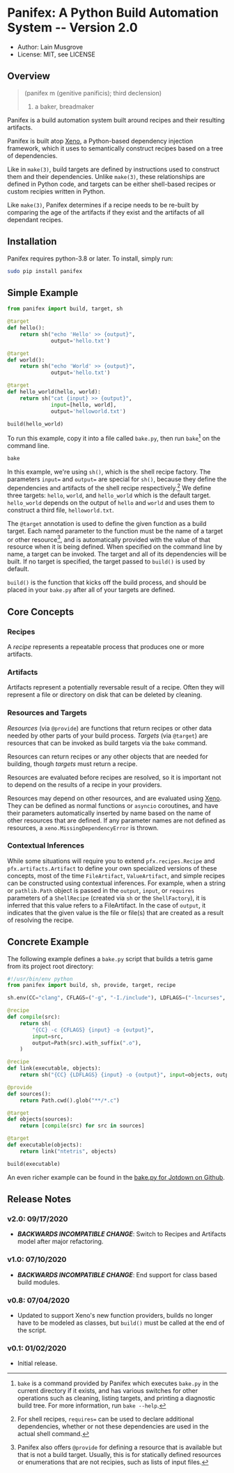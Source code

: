 # Panifex: A Python Build Automation System -- Version 2.0
- Author: Lain Musgrove
- License: MIT, see LICENSE

## Overview
> (panifex m (genitive panificis); third declension)
>   1. a baker, breadmaker

Panifex is a build automation system built around recipes and their resulting
artifacts.

Panifex is built atop [Xeno](https://github.com/lainproliant/xeno), a
Python-based dependency injection framework, which it uses to semantically
construct recipes based on a tree of dependencies.

Like in `make(3)`, build targets are defined by instructions used to construct
them and their dependencies.  Unlike `make(3)`, these relationships are defined
in Python code, and targets can be either shell-based recipes or custom
recipies written in Python.

Like `make(3)`, Panifex determines if a recipe needs to be re-built by
comparing the age of the artifacts if they exist and the artifacts of all
dependant recipes.

## Installation
Panifex requires python-3.8 or later.  To install, simply run:

```sh
sudo pip install panifex
```

## Simple Example
```python
from panifex import build, target, sh

@target
def hello():
    return sh("echo 'Hello' >> {output}",
              output='hello.txt')

@target
def world():
    return sh("echo 'World' >> {output}",
              output='hello.txt')

@target
def hello_world(hello, world):
    return sh("cat {input} >> {output}",
              input=[hello, world],
              output='helloworld.txt')

build(hello_world)
```

To run this example, copy it into a file called `bake.py`, then run `bake`[^1] on
the command line.

```sh
bake
```

In this example, we're using `sh()`, which is the shell recipe factory.  The
parameters `input=` and `output=` are special for `sh()`, because they define the
dependencies and artifacts of the shell recipe respectively.[^2]  We define
three targets: `hello`, `world`, and `hello_world` which is the default target.
`hello_world` depends on the output of `hello` and `world` and uses them to
construct a third file, `helloworld.txt`.

The `@target` annotation is used to define the given function as a build
target.  Each named parameter to the function must be the name of a target or
other resource[^3], and is automatically provided with the value of that
resource when it is being defined.  When specified on the command line by name,
a target can be invoked.  The target and all of its dependencies will be built.
If no target is specified, the target passed to `build()` is used by default.

`build()` is the function that kicks off the build process, and should be
placed in your `bake.py` after all of your targets are defined.

[^1]: `bake` is a command provided by Panifex which executes `bake.py` in the
  current directory if it exists, and has various switches for other operations
  such as cleaning, listing targets, and printing a diagnostic build tree.  For
  more information, run `bake --help`.

[^2]: For shell recipes, `requires=` can be used to declare additional
  dependencies, whether or not these dependencies are used in the actual shell
  command.

[^3]: Panifex also offers `@provide` for defining a resource that is available
  but that is not a build target.  Usually, this is for statically defined
  resources or enumerations that are not recipies, such as lists of input
  files.

## Core Concepts
### Recipes
A *recipe* represents a repeatable process that produces one or more artifacts.

### Artifacts
Artifacts represent a potentially reversable result of a recipe.  Often they
will represent a file or directory on disk that can be deleted by cleaning.

### Resources and Targets
*Resources* (via `@provide`) are functions that return recipes or other data
needed by other parts of your build process.  *Targets* (via `@target`) are
resources that can be invoked as build targets via the `bake` command.

Resources can return recipes or any other objects that are needed for building, though *targets* must return a recipe.

Resources are evaluated before recipes are resolved, so it is important not to
depend on the results of a recipe in your providers.

Resources may depend on other resources, and are evaluated using
[Xeno](https://github.com/lainproliant/xeno).  They can be defined as normal
functions or `asyncio` coroutines, and have their parameters automatically
inserted by name based on the name of other resources that are defined.  If any
parameter names are not defined as resources, a `xeno.MissingDependencyError`
is thrown.

### Contextual Inferences
While some situations will require you to extend `pfx.recipes.Recipe` and
`pfx.artifacts.Artifact` to define your own specialized versions of these
concepts, most of the time `FileArtifact`, `ValueArtifact`, and simple recipes
can be constructed using contextual inferences.  For example, when a string or
`pathlib.Path` object is passed in the `output`, `input`, or `requires`
parameters of a `ShellRecipe` (created via `sh` or the `ShellFactory`), it is
inferred that this value refers to a FileArtifact.  In the case of `output`,
it indicates that the given value is the file or file(s) that are created as a
result of resolving the recipe.

## Concrete Example
The following example defines a `bake.py` script that builds a tetris game from
its project root directory:

```python
#!/usr/bin/env python
from panifex import build, sh, provide, target, recipe

sh.env(CC="clang", CFLAGS=("-g", "-I./include"), LDFLAGS=("-lncurses", "-lpanel"))

@recipe
def compile(src):
    return sh(
        "{CC} -c {CFLAGS} {input} -o {output}",
        input=src,
        output=Path(src).with_suffix(".o"),
    )

@recipe
def link(executable, objects):
    return sh("{CC} {LDFLAGS} {input} -o {output}", input=objects, output=executable)

@provide
def sources():
    return Path.cwd().glob("**/*.c")

@target
def objects(sources):
    return [compile(src) for src in sources]

@target
def executable(objects):
    return link("ntetris", objects)

build(executable)
```

An even richer example can be found in the [bake.py for Jotdown on Github](https://github.com/lainproliant/jotdown/blob/master/bake.py).

## Release Notes
### v2.0: 09/17/2020
- ***BACKWARDS INCOMPATIBLE CHANGE***: Switch to Recipes and Artifacts model after major refactoring.

### v1.0: 07/10/2020
- ***BACKWARDS INCOMPATIBLE CHANGE***: End support for class based build modules.

### v0.8: 07/04/2020 
- Updated to support Xeno's new function providers, builds no longer have to be
  modeled as classes, but `build()` must be called at the end of the script.

### v0.1: 01/02/2020
- Initial release.

